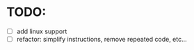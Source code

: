 # TODO:

- [ ] add linux support
- [ ] refactor: simplify instructions, remove repeated code, etc...
